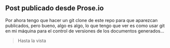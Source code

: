 ## Post publicado desde Prose.io

Por ahora tengo que hacer un git clone de este repo para que aparezcan publicados, pero bueno, algo es algo, lo que tengo que ver es como usar git en mi máquina para el control de versiones de los documentos generados...

> Hasta la vista
